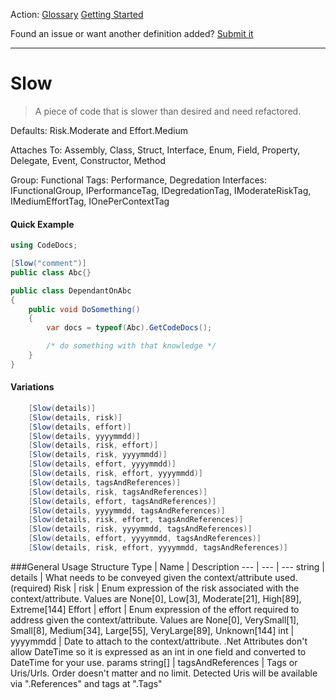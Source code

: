 Action: [Glossary]() [Getting Started]()

Found an issue or want another definition added? [Submit it](https://github.com/rskopecek/CodeDocs/issues/new)


---

Slow
====================

> A piece of code that is slower than desired and need refactored.

Defaults: Risk.Moderate and Effort.Medium

Attaches To: Assembly, Class, Struct, Interface, Enum, Field, Property, Delegate, Event, Constructor, Method

Group: Functional
Tags: Performance, Degredation
Interfaces: IFunctionalGroup, IPerformanceTag, IDegredationTag, IModerateRiskTag, IMediumEffortTag, IOnePerContextTag

#### Quick Example
```csharp
using CodeDocs;

[Slow("comment")]
public class Abc{}

public class DependantOnAbc
{
	public void DoSomething()
	{
		var docs = typeof(Abc).GetCodeDocs();

		/* do something with that knowledge */
	}
}
```

#### Variations
```csharp
    [Slow(details)]
    [Slow(details, risk)]
    [Slow(details, effort)]
    [Slow(details, yyyymmdd)]
    [Slow(details, risk, effort)]
    [Slow(details, risk, yyyymmdd)]
    [Slow(details, effort, yyyymmdd)]
    [Slow(details, risk, effort, yyyymmdd)]
    [Slow(details, tagsAndReferences)]
    [Slow(details, risk, tagsAndReferences)]
    [Slow(details, effort, tagsAndReferences)]
    [Slow(details, yyyymmdd, tagsAndReferences)]
    [Slow(details, risk, effort, tagsAndReferences)]
    [Slow(details, risk, yyyymmdd, tagsAndReferences)]
    [Slow(details, effort, yyyymmdd, tagsAndReferences)]
    [Slow(details, risk, effort, yyyymmdd, tagsAndReferences)]
```

###General Usage Structure
Type | Name | Description
--- | --- | ---
string | details | What needs to be conveyed given the context/attribute used. (required)
Risk | risk | Enum expression of the risk associated with the context/attribute.  Values are None[0], Low[3], Moderate[21], High[89], Extreme[144]
Effort | effort | Enum expression of the effort required to address given the context/attribute.  Values are None[0], VerySmall[1], Small[8], Medium[34], Large[55], VeryLarge[89], Unknown[144]
int | yyyymmdd | Date to attach to the context/attribute.  .Net Attributes don't allow DateTime so it is expressed as an int in one field and converted to DateTime for your use.
params string[] | tagsAndReferences | Tags or Uris/Urls. Order doesn't matter and no limit.  Detected Uris will be available via ".References" and tags at ".Tags"